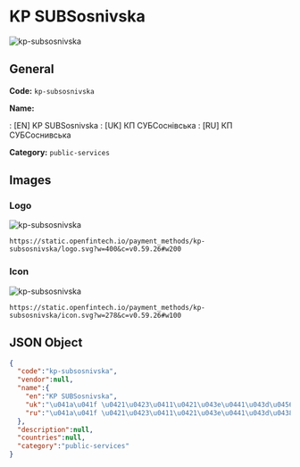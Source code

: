 
# KP SUBSosnivska 
![kp-subsosnivska](https://static.openfintech.io/payment_methods/kp-subsosnivska/logo.svg?w=400&c=v0.59.26#w200)  

## General 
**Code:** `kp-subsosnivska` 
 
**Name:** 
 
:	[EN] KP SUBSosnivska 
:	[UK] КП СУБСоснівська 
:	[RU] КП СУБСоснивська 
 
**Category:** `public-services` 
 

## Images 

### Logo 
![kp-subsosnivska](https://static.openfintech.io/payment_methods/kp-subsosnivska/logo.svg?w=400&c=v0.59.26#w200)  

```
https://static.openfintech.io/payment_methods/kp-subsosnivska/logo.svg?w=400&c=v0.59.26#w200
```  

### Icon 
![kp-subsosnivska](https://static.openfintech.io/payment_methods/kp-subsosnivska/icon.svg?w=278&c=v0.59.26#w100)  

```
https://static.openfintech.io/payment_methods/kp-subsosnivska/icon.svg?w=278&c=v0.59.26#w100
```  

## JSON Object 

```json
{
  "code":"kp-subsosnivska",
  "vendor":null,
  "name":{
    "en":"KP SUBSosnivska",
    "uk":"\u041a\u041f \u0421\u0423\u0411\u0421\u043e\u0441\u043d\u0456\u0432\u0441\u044c\u043a\u0430",
    "ru":"\u041a\u041f \u0421\u0423\u0411\u0421\u043e\u0441\u043d\u0438\u0432\u0441\u044c\u043a\u0430"
  },
  "description":null,
  "countries":null,
  "category":"public-services"
}
```  
